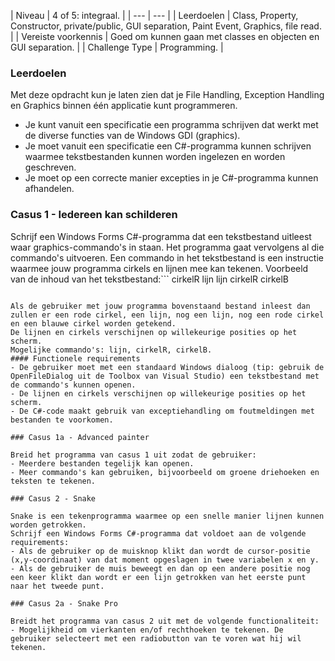 <a id="cha:challengeIedereenKanSchilderen"></a>
| Niveau | 4 of 5: integraal. |
| --- | --- |
| Leerdoelen | Class, Property, Constructor, private/public, GUI separation, Paint Event, Graphics, file read. |
| Vereiste voorkennis | Goed om kunnen gaan met classes en objecten en GUI separation. |
| Challenge Type | Programming. |



### Leerdoelen
Met deze opdracht kun je laten zien dat je File Handling, Exception Handling en Graphics binnen één applicatie kunt programmeren.
- Je kunt vanuit een specificatie een programma schrijven dat werkt met de diverse functies van de Windows GDI (graphics).
- Je moet vanuit een specificatie een C#-programma kunnen schrijven waarmee tekstbestanden kunnen worden ingelezen en worden geschreven.
- Je moet op een correcte manier excepties in je C#-programma kunnen afhandelen.


### Casus 1 - Iedereen kan schilderen

Schrijf een Windows Forms C#-programma dat een tekstbestand uitleest waar graphics-commando's in staan. Het programma gaat vervolgens al die commando's uitvoeren. Een commando in het tekstbestand is een instructie waarmee jouw programma cirkels en lijnen mee kan tekenen.
Voorbeeld van de inhoud van het tekstbestand:```
cirkelR
lijn
lijn
cirkelR
cirkelB
```

Als de gebruiker met jouw programma bovenstaand bestand inleest dan zullen er een rode cirkel, een lijn, nog een lijn, nog een rode cirkel en een blauwe cirkel worden getekend.
De lijnen en cirkels verschijnen op willekeurige posities op het scherm.
Mogelijke commando's: lijn, cirkelR, cirkelB.
#### Functionele requirements
- De gebruiker moet met een standaard Windows dialoog (tip: gebruik de OpenFileDialog uit de Toolbox van Visual Studio) een tekstbestand met de commando's kunnen openen.
- De lijnen en cirkels verschijnen op willekeurige posities op het scherm.
- De C#-code maakt gebruik van exceptiehandling om foutmeldingen met bestanden te voorkomen.

### Casus 1a - Advanced painter

Breid het programma van casus 1 uit zodat de gebruiker:
- Meerdere bestanden tegelijk kan openen.
- Meer commando's kan gebruiken, bijvoorbeeld om groene driehoeken en teksten te tekenen.

### Casus 2 - Snake

Snake is een tekenprogramma waarmee op een snelle manier lijnen kunnen worden getrokken.
Schrijf een Windows Forms C#-programma dat voldoet aan de volgende requirements:
- Als de gebruiker op de muisknop klikt dan wordt de cursor-positie (x,y-coordinaat) van dat moment opgeslagen in twee variabelen x en y.
- Als de gebruiker de muis beweegt en dan op een andere positie nog een keer klikt dan wordt er een lijn getrokken van het eerste punt naar het tweede punt.

### Casus 2a - Snake Pro

Breidt het programma van casus 2 uit met de volgende functionaliteit:
- Mogelijkheid om vierkanten en/of rechthoeken te tekenen. De gebruiker selecteert met een radiobutton van te voren wat hij wil tekenen.
